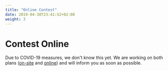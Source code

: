 ```yaml
---
title: "Online Contest"
date: 2019-04-30T23:41:52+02:00
weight: 3
---
```


# Contest Online

Due to COVID-19 measures, we don't know this yet. We are working on both plans ([on-site](../contest_offline) and [online](../contest_online)) and will inform you as soon as possible.
